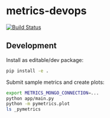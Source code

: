 # metrics-devops

[![Build Status](https://dev.azure.com/jumaffre/metrics-devops/_apis/build/status/jumaffre.metrics-devops?branchName=master)](https://dev.azure.com/jumaffre/metrics-devops/_build/latest?definitionId=1&branchName=master)

## Development

Install as editable/dev package:
```sh
pip install -e .
```

Submit sample metrics and create plots:
```sh
export METRICS_MONGO_CONNECTION=...
python app/main.py
python -m pymetrics.plot
ls _pymetrics
```


